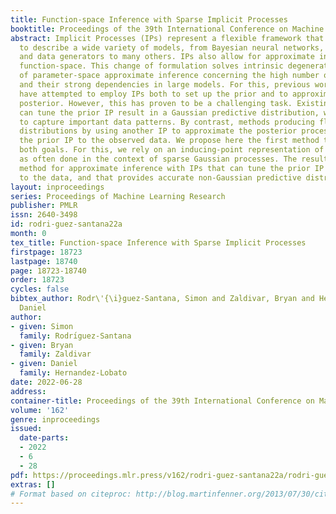 ```yaml
---
title: Function-space Inference with Sparse Implicit Processes
booktitle: Proceedings of the 39th International Conference on Machine Learning
abstract: Implicit Processes (IPs) represent a flexible framework that can be used
  to describe a wide variety of models, from Bayesian neural networks, neural samplers
  and data generators to many others. IPs also allow for approximate inference in
  function-space. This change of formulation solves intrinsic degenerate problems
  of parameter-space approximate inference concerning the high number of parameters
  and their strong dependencies in large models. For this, previous works in the literature
  have attempted to employ IPs both to set up the prior and to approximate the resulting
  posterior. However, this has proven to be a challenging task. Existing methods that
  can tune the prior IP result in a Gaussian predictive distribution, which fails
  to capture important data patterns. By contrast, methods producing flexible predictive
  distributions by using another IP to approximate the posterior process cannot tune
  the prior IP to the observed data. We propose here the first method that can accomplish
  both goals. For this, we rely on an inducing-point representation of the prior IP,
  as often done in the context of sparse Gaussian processes. The result is a scalable
  method for approximate inference with IPs that can tune the prior IP parameters
  to the data, and that provides accurate non-Gaussian predictive distributions.
layout: inproceedings
series: Proceedings of Machine Learning Research
publisher: PMLR
issn: 2640-3498
id: rodri-guez-santana22a
month: 0
tex_title: Function-space Inference with Sparse Implicit Processes
firstpage: 18723
lastpage: 18740
page: 18723-18740
order: 18723
cycles: false
bibtex_author: Rodr\'{\i}guez-Santana, Simon and Zaldivar, Bryan and Hernandez-Lobato,
  Daniel
author:
- given: Simon
  family: Rodrı́guez-Santana
- given: Bryan
  family: Zaldivar
- given: Daniel
  family: Hernandez-Lobato
date: 2022-06-28
address:
container-title: Proceedings of the 39th International Conference on Machine Learning
volume: '162'
genre: inproceedings
issued:
  date-parts:
  - 2022
  - 6
  - 28
pdf: https://proceedings.mlr.press/v162/rodri-guez-santana22a/rodri-guez-santana22a.pdf
extras: []
# Format based on citeproc: http://blog.martinfenner.org/2013/07/30/citeproc-yaml-for-bibliographies/
---
```

